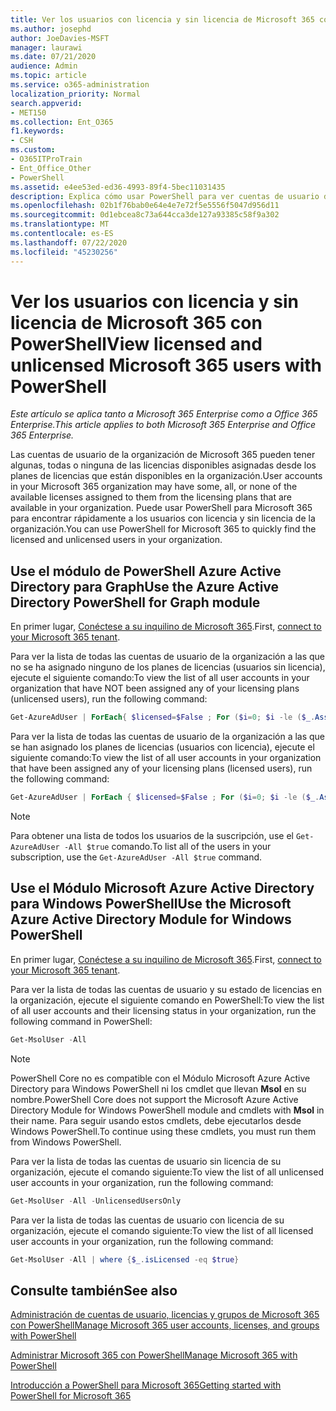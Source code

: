 ```yaml
---
title: Ver los usuarios con licencia y sin licencia de Microsoft 365 con PowerShell
ms.author: josephd
author: JoeDavies-MSFT
manager: laurawi
ms.date: 07/21/2020
audience: Admin
ms.topic: article
ms.service: o365-administration
localization_priority: Normal
search.appverid:
- MET150
ms.collection: Ent_O365
f1.keywords:
- CSH
ms.custom:
- O365ITProTrain
- Ent_Office_Other
- PowerShell
ms.assetid: e4ee53ed-ed36-4993-89f4-5bec11031435
description: Explica cómo usar PowerShell para ver cuentas de usuario de Microsoft 365 con licencia y sin licencia.
ms.openlocfilehash: 02b1f76bab0e64e4e7e72f5e5556f5047d956d11
ms.sourcegitcommit: 0d1ebcea8c73a644cca3de127a93385c58f9a302
ms.translationtype: MT
ms.contentlocale: es-ES
ms.lasthandoff: 07/22/2020
ms.locfileid: "45230256"
---
```

# <a name="view-licensed-and-unlicensed-microsoft-365-users-with-powershell"></a><span data-ttu-id="b7589-103">Ver los usuarios con licencia y sin licencia de Microsoft 365 con PowerShell</span><span class="sxs-lookup"><span data-stu-id="b7589-103">View licensed and unlicensed Microsoft 365 users with PowerShell</span></span>

<span data-ttu-id="b7589-104">*Este artículo se aplica tanto a Microsoft 365 Enterprise como a Office 365 Enterprise.*</span><span class="sxs-lookup"><span data-stu-id="b7589-104">*This article applies to both Microsoft 365 Enterprise and Office 365 Enterprise.*</span></span>

<span data-ttu-id="b7589-105">Las cuentas de usuario de la organización de Microsoft 365 pueden tener algunas, todas o ninguna de las licencias disponibles asignadas desde los planes de licencias que están disponibles en la organización.</span><span class="sxs-lookup"><span data-stu-id="b7589-105">User accounts in your Microsoft 365 organization may have some, all, or none of the available licenses assigned to them from the licensing plans that are available in your organization.</span></span> <span data-ttu-id="b7589-106">Puede usar PowerShell para Microsoft 365 para encontrar rápidamente a los usuarios con licencia y sin licencia de la organización.</span><span class="sxs-lookup"><span data-stu-id="b7589-106">You can use PowerShell for Microsoft 365 to quickly find the licensed and unlicensed users in your organization.</span></span>

## <a name="use-the-azure-active-directory-powershell-for-graph-module"></a><span data-ttu-id="b7589-107">Use el módulo de PowerShell Azure Active Directory para Graph</span><span class="sxs-lookup"><span data-stu-id="b7589-107">Use the Azure Active Directory PowerShell for Graph module</span></span>

<span data-ttu-id="b7589-108">En primer lugar, [Conéctese a su inquilino de Microsoft 365](connect-to-office-365-powershell.md#connect-with-the-azure-active-directory-powershell-for-graph-module).</span><span class="sxs-lookup"><span data-stu-id="b7589-108">First, [connect to your Microsoft 365 tenant](connect-to-office-365-powershell.md#connect-with-the-azure-active-directory-powershell-for-graph-module).</span></span>
 
<span data-ttu-id="b7589-109">Para ver la lista de todas las cuentas de usuario de la organización a las que no se ha asignado ninguno de los planes de licencias (usuarios sin licencia), ejecute el siguiente comando:</span><span class="sxs-lookup"><span data-stu-id="b7589-109">To view the list of all user accounts in your organization that have NOT been assigned any of your licensing plans (unlicensed users), run the following command:</span></span>
  
```powershell
Get-AzureAdUser | ForEach{ $licensed=$False ; For ($i=0; $i -le ($_.AssignedLicenses | Measure).Count ; $i++) { If( [string]::IsNullOrEmpty(  $_.AssignedLicenses[$i].SkuId ) -ne $True) { $licensed=$true } } ; If( $licensed -eq $false) { Write-Host $_.UserPrincipalName} }
```

<span data-ttu-id="b7589-110">Para ver la lista de todas las cuentas de usuario de la organización a las que se han asignado los planes de licencias (usuarios con licencia), ejecute el siguiente comando:</span><span class="sxs-lookup"><span data-stu-id="b7589-110">To view the list of all user accounts in your organization that have been assigned any of your licensing plans (licensed users), run the following command:</span></span>
  
```powershell
Get-AzureAdUser | ForEach { $licensed=$False ; For ($i=0; $i -le ($_.AssignedLicenses | Measure).Count ; $i++) { If( [string]::IsNullOrEmpty(  $_.AssignedLicenses[$i].SkuId ) -ne $True) { $licensed=$true } } ; If( $licensed -eq $true) { Write-Host $_.UserPrincipalName} }
```

>[!Note]
><span data-ttu-id="b7589-111">Para obtener una lista de todos los usuarios de la suscripción, use el `Get-AzureAdUser -All $true` comando.</span><span class="sxs-lookup"><span data-stu-id="b7589-111">To list all of the users in your subscription, use the `Get-AzureAdUser -All $true` command.</span></span>
>

## <a name="use-the-microsoft-azure-active-directory-module-for-windows-powershell"></a><span data-ttu-id="b7589-112">Use el Módulo Microsoft Azure Active Directory para Windows PowerShell</span><span class="sxs-lookup"><span data-stu-id="b7589-112">Use the Microsoft Azure Active Directory Module for Windows PowerShell</span></span>

<span data-ttu-id="b7589-113">En primer lugar, [Conéctese a su inquilino de Microsoft 365](connect-to-office-365-powershell.md#connect-with-the-microsoft-azure-active-directory-module-for-windows-powershell).</span><span class="sxs-lookup"><span data-stu-id="b7589-113">First, [connect to your Microsoft 365 tenant](connect-to-office-365-powershell.md#connect-with-the-microsoft-azure-active-directory-module-for-windows-powershell).</span></span>

<span data-ttu-id="b7589-114">Para ver la lista de todas las cuentas de usuario y su estado de licencias en la organización, ejecute el siguiente comando en PowerShell:</span><span class="sxs-lookup"><span data-stu-id="b7589-114">To view the list of all user accounts and their licensing status in your organization, run the following command in PowerShell:</span></span>
  
```powershell
Get-MsolUser -All
```

>[!Note]
><span data-ttu-id="b7589-115">PowerShell Core no es compatible con el Módulo Microsoft Azure Active Directory para Windows PowerShell ni los cmdlet que llevan **Msol** en su nombre.</span><span class="sxs-lookup"><span data-stu-id="b7589-115">PowerShell Core does not support the Microsoft Azure Active Directory Module for Windows PowerShell module and cmdlets with **Msol** in their name.</span></span> <span data-ttu-id="b7589-116">Para seguir usando estos cmdlets, debe ejecutarlos desde Windows PowerShell.</span><span class="sxs-lookup"><span data-stu-id="b7589-116">To continue using these cmdlets, you must run them from Windows PowerShell.</span></span>
>

<span data-ttu-id="b7589-117">Para ver la lista de todas las cuentas de usuario sin licencia de su organización, ejecute el comando siguiente:</span><span class="sxs-lookup"><span data-stu-id="b7589-117">To view the list of all unlicensed user accounts in your organization, run the following command:</span></span>
  
```powershell
Get-MsolUser -All -UnlicensedUsersOnly
```

<span data-ttu-id="b7589-118">Para ver la lista de todas las cuentas de usuario con licencia de su organización, ejecute el comando siguiente:</span><span class="sxs-lookup"><span data-stu-id="b7589-118">To view the list of all licensed user accounts in your organization, run the following command:</span></span>
  
```powershell
Get-MsolUser -All | where {$_.isLicensed -eq $true}
```

## <a name="see-also"></a><span data-ttu-id="b7589-119">Consulte también</span><span class="sxs-lookup"><span data-stu-id="b7589-119">See also</span></span>

[<span data-ttu-id="b7589-120">Administración de cuentas de usuario, licencias y grupos de Microsoft 365 con PowerShell</span><span class="sxs-lookup"><span data-stu-id="b7589-120">Manage Microsoft 365 user accounts, licenses, and groups with PowerShell</span></span>](manage-user-accounts-and-licenses-with-office-365-powershell.md)
  
[<span data-ttu-id="b7589-121">Administrar Microsoft 365 con PowerShell</span><span class="sxs-lookup"><span data-stu-id="b7589-121">Manage Microsoft 365 with PowerShell</span></span>](manage-office-365-with-office-365-powershell.md)
  
[<span data-ttu-id="b7589-122">Introducción a PowerShell para Microsoft 365</span><span class="sxs-lookup"><span data-stu-id="b7589-122">Getting started with PowerShell for Microsoft 365</span></span>](getting-started-with-office-365-powershell.md)
